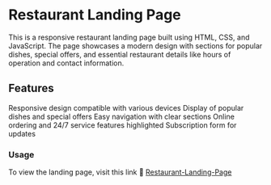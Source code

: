 # Restaurant Landing Page
This is a responsive restaurant landing page built using HTML, CSS, and JavaScript. The page showcases a modern design with sections for popular dishes, special offers, and essential restaurant details like hours of operation and contact information.

## Features
Responsive design compatible with various devices
Display of popular dishes and special offers
Easy navigation with clear sections
Online ordering and 24/7 service features highlighted
Subscription form for updates
### Usage
To view the landing page, visit this link 🔗 [Restaurant-Landing-Page](https://shijin2k3.github.io/Restaurant-Landing-Page/)




